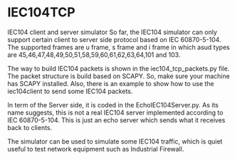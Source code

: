 # IEC104TCP
IEC104 client and server simulator
So far, the IEC104 simulator can only support certain client to server side protocol based on IEC 60870-5-104. The supported frames are u frame, s frame and i frame in which asud types are 45,46,47,48,49,50,51,58,59,60,61,62,63,64,101 and 103. 

The way to build IEC104 packets is shown in the iec104_tcp_packets.py file. The packet structure is build based on SCAPY. So, make sure your machine has SCAPY installed. Also, there is an example to show how to use the iec104client to send some IEC104 packets. 

In term of the Server side, it is coded in the EchoIEC104Server.py. As its name suggests, this is not a real IEC104 server implemented according to IEC 60870-5-104. This is just an echo server which sends what it receives back to clients. 

The simulator can be used to simulate some IEC104 traffic, which is quiet useful to test network equipment such as Industrial Firewall.
